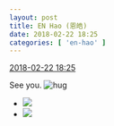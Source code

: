 ```yaml
---
layout: post
title: EN Hao (恩皓)
date: 2018-02-22 18:25
categories: [ 'en-hao' ]
---
```


<div class="weibo-info">
  <a href="https://weibo.com/6346318257/G4jJ0zm1g">2018-02-22 18:25</a>
</div>

See you. ![hug](https://img.t.sinajs.cn/t4/appstyle/expression/ext/normal/70/pcmoren_baobao_org.png)

<!-- more -->

<ul class="weibo-pic-list-1">
  <li class="weibo-pic">
    <a href="http://wx1.sinaimg.cn/mw690/006VuvhTgy1fopee29imsj30zk0qon2m.jpg"><img src="http://wx1.sinaimg.cn/thumb150/006VuvhTgy1fopee29imsj30zk0qon2m.jpg"/></a>
  </li>
  <li class="weibo-pic">
    <a href="http://wx2.sinaimg.cn/mw690/006VuvhTgy1fopee41zmij30p01e0wmn.jpg"><img src="http://wx2.sinaimg.cn/thumb150/006VuvhTgy1fopee41zmij30p01e0wmn.jpg"/></a>
  </li>
</ul>
